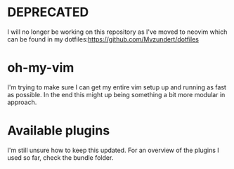 # DEPRECATED
I will no longer be working on this repository as I've moved to neovim which can be found in my dotfiles:https://github.com/Mvzundert/dotfiles

# oh-my-vim
I'm trying to make sure I can get my entire vim setup up and running as fast as possible.
In the end this might up being something a bit more modular in approach.

# Available plugins
I'm still unsure how to keep this updated. For an overview of the plugins I used so far, check the
bundle folder.
